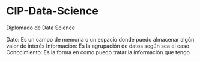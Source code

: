# CIP-Data-Science
Diplomado de Data Science

Dato: Es un campo de memoria o un espacio donde puedo almacenar algún valor de interés
Información: Es la agrupación de datos según sea el caso
Conocimiento: Es la forma en como puedo tratar la información que tengo
